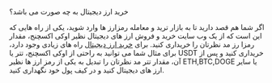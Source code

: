 خرید ارز دیجیتال به چه صورت می باشد؟

اگر شما هم قصد دارید تا به بازار ترید و معامله رمزارز ها وارد شوید، یکی از راه هایی که این است که از یک وب سایت خرید و فروش ارز های دیجیتال نظیر اوکی اکسچنج، مقدار رمزا رز مد نظرتان را خریداری کنید. برای [خرید ارز دیجیتال](https://ok-ex.io) راه های زیادی وجود دارد، برای مثال شما می توانید به راحتی از اوکی اکسچنج، تتر یا USDT خریداری کنید و پس از آن، مقدار تتر مد نظرتان را تبدیل به یکی از رمز ارز ها نظیر ETH,BTC,DOGE یا سایر ارز های دیجیتال کنید و در کیف پول خود نگهداری کنید.
